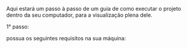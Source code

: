 Aqui estará um passo à passo de um guia de como executar o projeto dentro da seu computador, para a visualização plena dele.

1° passo:

possua os seguintes requisitos na sua máquina:
